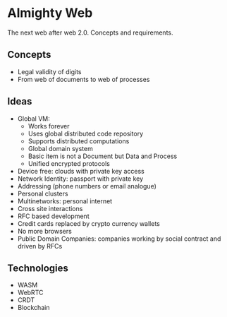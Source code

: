 # Almighty Web

The next web after web 2.0. Concepts and requirements.

## Concepts

* Legal validity of digits
* From web of documents to web of processes

## Ideas

* Global VM:
  * Works forever
  * Uses global distributed code repository
  * Supports distributed computations
  * Global domain system
  * Basic item is not a Document but Data and Process
  * Unified encrypted protocols
* Device free: clouds with private key access
* Network Identity: passport with private key
* Addressing (phone numbers or email analogue)
* Personal clusters
* Multinetworks: personal internet
* Cross site interactions
* RFC based development
* Credit cards replaced by crypto currency wallets
* No more browsers
* Public Domain Companies: companies working by social contract and driven by RFCs


## Technologies

* WASM
* WebRTC
* CRDT
* Blockchain
